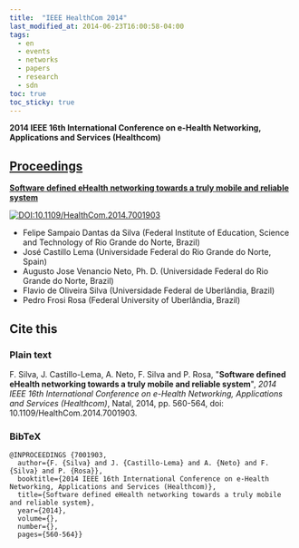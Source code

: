 ```yaml
---
title:  "IEEE HealthCom 2014"
last_modified_at: 2014-06-23T16:00:58-04:00
tags:
  - en
  - events
  - networks
  - papers
  - research
  - sdn
toc: true
toc_sticky: true
---
```


**2014 IEEE 16th International Conference on e-Health Networking, Applications and Services (Healthcom)**

## [Proceedings](https://ieeexplore.ieee.org/xpl/conhome/6992842/proceeding)


[**Software defined eHealth networking towards a truly mobile and reliable system**](https://ieeexplore.ieee.org/document/7001903)

[![DOI:10.1109/HealthCom.2014.7001903](https://zenodo.org/badge/DOI/10.1109/HealthCom.2014.7001903.svg)](https://doi.org/10.1109/HealthCom.2014.7001903)

 - Felipe Sampaio Dantas da Silva (Federal Institute of Education, Science and Technology of Rio Grande do Norte, Brazil)
 - José Castillo Lema (Universidade Federal do Rio Grande do Norte, Spain)
 - Augusto Jose Venancio Neto, Ph. D. (Universidade Federal do Rio Grande do Norte, Brazil)
 - Flavio de Oliveira Silva (Universidade Federal de Uberlândia, Brazil)
 - Pedro Frosi Rosa (Federal University of Uberlândia, Brazil)

## Cite this

### Plain text

F. Silva, J. Castillo-Lema, A. Neto, F. Silva and P. Rosa, "**Software defined eHealth networking towards a truly mobile and reliable system**", *2014 IEEE 16th International Conference on e-Health Networking, Applications and Services (Healthcom)*, Natal, 2014, pp. 560-564, doi: 10.1109/HealthCom.2014.7001903.

### BibTeX

```
@INPROCEEDINGS {7001903,
  author={F. {Silva} and J. {Castillo-Lema} and A. {Neto} and F. {Silva} and P. {Rosa}},
  booktitle={2014 IEEE 16th International Conference on e-Health Networking, Applications and Services (Healthcom)},
  title={Software defined eHealth networking towards a truly mobile and reliable system},
  year={2014},
  volume={},
  number={},
  pages={560-564}}
```

